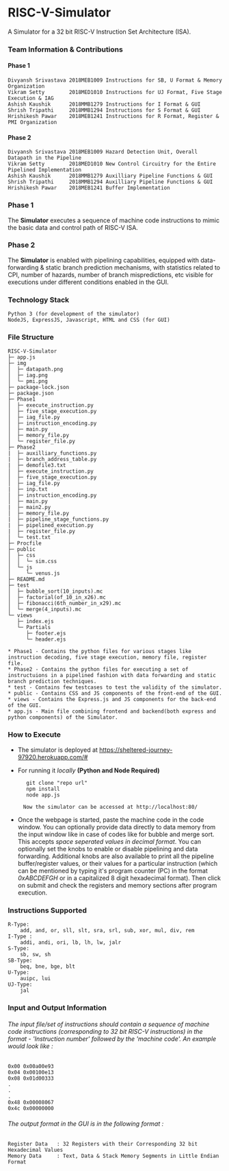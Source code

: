 # RISC-V-Simulator

A Simulator for a 32 bit RISC-V Instruction Set Architecture (ISA).

### Team Information & Contributions
#### Phase 1
	Divyansh Srivastava	2018MEB1009	Instructions for SB, U Format & Memory Organization	
	Vikram Setty		2018MED1010	Instructions for UJ Format, Five Stage Execution & IAG		
	Ashish Kaushik		2018MMB1279	Instructions for I Format & GUI
	Shrish Tripathi		2018MMB1294	Instructions for S Format & GUI
	Hrishikesh Pawar	2018MEB1241	Instructions for R Format, Register & PMI Organization
#### Phase 2
	Divyansh Srivastava	2018MEB1009	Hazard Detection Unit, Overall Datapath in the Pipeline	
	Vikram Setty		2018MED1010	New Control Circuitry for the Entire Pipelined Implementation	
	Ashish Kaushik		2018MMB1279	Auxilliary Pipeline Functions & GUI
	Shrish Tripathi		2018MMB1294	Auxilliary Pipeline Functions & GUI
	Hrishikesh Pawar	2018MEB1241	Buffer Implementation	
	
### Phase 1
  The **Simulator** executes a sequence of machine code instructions to mimic the basic data and control path of RISC-V ISA.
  
### Phase 2
  The **Simulator** is enabled with pipelining capabilities, equipped with data-forwarding & static branch prediction mechanisms, with statistics related to CPI, number of hazards, number of branch mispredictions, etc visible for executions under different conditions enabled in the GUI.
      
### Technology Stack
	Python 3 (for development of the simulator)
	NodeJS, ExpressJS, Javascript, HTML and CSS (for GUI)

### File Structure

```
RISC-V-Simulator
├─ app.js
├─ img
│  ├─ datapath.png
│  ├─ iag.png
│  └─ pmi.png
├─ package-lock.json
├─ package.json
├─ Phase1
│  ├─ execute_instruction.py
│  ├─ five_stage_execution.py
│  ├─ iag_file.py
│  ├─ instruction_encoding.py
│  ├─ main.py
│  ├─ memory_file.py
│  └─ register_file.py
├─ Phase2
|  ├─ auxilliary_functions.py
|  ├─ branch_address_table.py
|  ├─ demofile3.txt
│  ├─ execute_instruction.py
│  ├─ five_stage_execution.py
│  ├─ iag_file.py
|  ├─ inp.txt
│  ├─ instruction_encoding.py
│  ├─ main.py
|  ├─ main2.py
│  ├─ memory_file.py
|  ├─ pipeline_stage_functions.py
|  ├─ pipelined_execution.py
|  ├─ register_file.py
│  └─ test.txt
├─ Procfile
├─ public
│  ├─ css
│  │  └─ sim.css
│  └─ js
│     └─ venus.js
├─ README.md
├─ test
│  ├─ bubble_sort(10_inputs).mc
│  ├─ factorial(of_10_in_x26).mc
│  ├─ fibonacci(6th_number_in_x29).mc
│  └─ merge(4_inputs).mc
└─ views
   ├─ index.ejs
   └─ Partials
      ├─ footer.ejs
      └─ header.ejs

```		


	* Phase1 - Contains the python files for various stages like instruction decoding, five stage execution, memory file, register file.
	* Phase2 - Contains the python files for executing a set of instructuions in a pipelined fashion with data forwarding and static branch prediction techniques.
	* test - Contains few testcases to test the validity of the simulator.
	* public - Contains CSS and JS components of the front-end of the GUI.
	* views - Contains the Express.js and JS components for the back-end of the GUI.
	* app.js - Main file combining frontend and backend(both express and python components) of the Simulator. 

### How to Execute
   * The simulator is deployed at https://sheltered-journey-97920.herokuapp.com/#

   * For running it *locally* **(Python and Node Required)**<br>
  ```
		git clone "repo url"
		npm install
		node app.js
  ```
         Now the simulator can be accessed at http://localhost:80/
	 
   * Once the webpage is started, paste the machine code in the code window. You can optionally provide data directly to data memory from the input window like in case of codes like for bubble and merge sort. This accepts *space seperated values in decimal format*. You can optionally set the knobs to enable or disable pipelining and data forwarding. Additional knobs are also available to print all the pipeline buffer/register values, or their values for a particular instruction (which can be mentioned by typing it's program counter (PC) in the format *0xABCDEFGH* or in a capitalized 8 digit hexadecimal format). Then click on submit and check the registers and memory sections after program execution.
	
### Instructions Supported
	R-Type:
		add, and, or, sll, slt, sra, srl, sub, xor, mul, div, rem
	I-Type :
		addi, andi, ori, lb, lh, lw, jalr
	S-Type:
		sb, sw, sh
	SB-Type:
		beq, bne, bge, blt
	U-Type:
		auipc, lui
	UJ-Type:
		jal

### Input and Output Information
###### The input file/set of instructions should contain a sequence of machine code instructions (corresponding to 32 bit RISC-V instructions) in the format - 'Instruction number' followed by the 'machine code'. An example would look like :
	0x00 0x00a00e93
	0x04 0x00100e13
	0x08 0x01d00333
	.
	.
	.
	0x48 0x00008067
	0x4c 0x00000000
###### The output format in the GUI is in the following format :
	Register Data 	: 32 Registers with their Corresponding 32 bit Hexadecimal Values
	Memory Data 	: Text, Data & Stack Memory Segments in Little Endian Format
